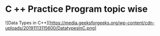 # C ++ Practice Program topic wise


![Data Types in C++][https://media.geeksforgeeks.org/wp-content/cdn-uploads/20191113115600/DatatypesInC.png]